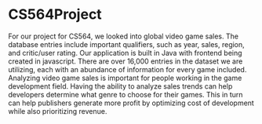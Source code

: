 # CS564Project

For our project for CS564, we looked into global video game sales. The database entries include important qualifiers, such as year, sales, region, and critic/user rating. Our application is built in Java with frontend being created in javascript. There are over 16,000  entries in the dataset we are utilizing, each with an abundance of information for every game included. Analyzing video game sales is important for people working in the game development field. Having the ability to analyze sales trends can help developers determine what genre to choose for their games. This in turn can help publishers generate more profit by optimizing cost of development while also prioritizing revenue.
